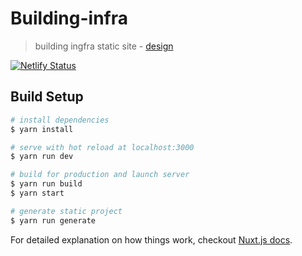 # Building-infra

> building ingfra static site - [design](https://marvelapp.com/4e4hd24/screen/53176369?fbclid=IwAR1EeAU26fLSAd2DrlVTxmUkBD5ozTdetPS1ZJdf0aSojub6DRe5j4uO77E)

[![Netlify Status](https://api.netlify.com/api/v1/badges/029d9fe0-f28d-4177-b059-4cd048a4531d/deploy-status)](https://app.netlify.com/sites/building-infra/deploys)

## Build Setup

``` bash
# install dependencies
$ yarn install

# serve with hot reload at localhost:3000
$ yarn run dev

# build for production and launch server
$ yarn run build
$ yarn start

# generate static project
$ yarn run generate
```

For detailed explanation on how things work, checkout [Nuxt.js docs](https://nuxtjs.org).
